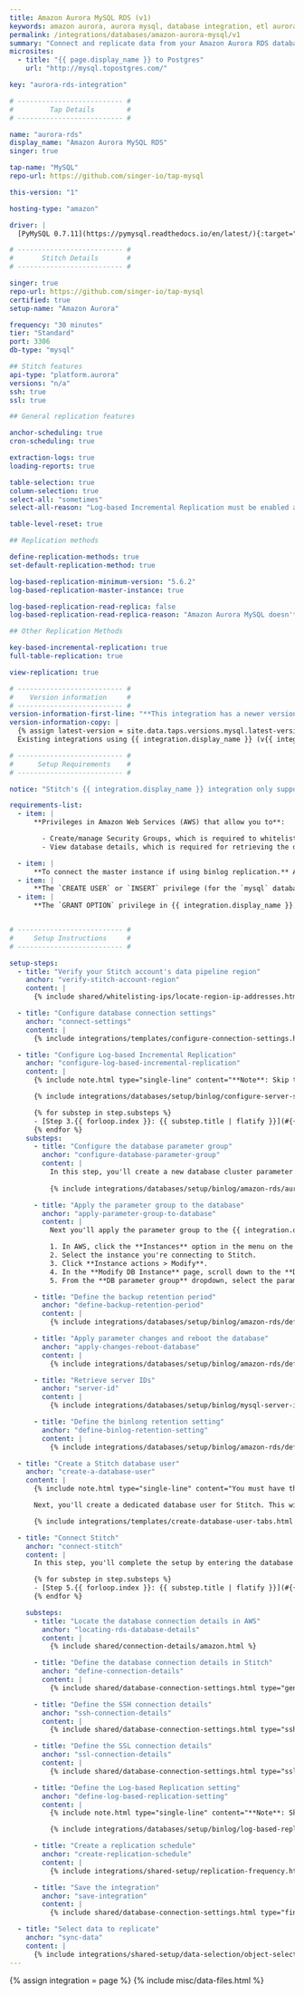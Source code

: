 ```yaml
---
title: Amazon Aurora MySQL RDS (v1)
keywords: amazon aurora, aurora mysql, database integration, etl aurora, aurora etl
permalink: /integrations/databases/amazon-aurora-mysql/v1
summary: "Connect and replicate data from your Amazon Aurora RDS database using Stitch's Aurora integration."
microsites:
  - title: "{{ page.display_name }} to Postgres"
    url: "http://mysql.topostgres.com/"

key: "aurora-rds-integration"

# -------------------------- #
#         Tap Details        #
# -------------------------- #

name: "aurora-rds"
display_name: "Amazon Aurora MySQL RDS"
singer: true

tap-name: "MySQL"
repo-url: https://github.com/singer-io/tap-mysql

this-version: "1"

hosting-type: "amazon"

driver: |
  [PyMySQL 0.7.11](https://pymysql.readthedocs.io/en/latest/){:target="new"}

# -------------------------- #
#       Stitch Details       #
# -------------------------- #

singer: true
repo-url: https://github.com/singer-io/tap-mysql
certified: true
setup-name: "Amazon Aurora"

frequency: "30 minutes"
tier: "Standard"
port: 3306
db-type: "mysql"

## Stitch features
api-type: "platform.aurora"
versions: "n/a"
ssh: true
ssl: true

## General replication features

anchor-scheduling: true
cron-scheduling: true

extraction-logs: true
loading-reports: true

table-selection: true
column-selection: true
select-all: "sometimes"
select-all-reason: "Log-based Incremental Replication must be enabled and set as the default Replication Method to use the Select All feature."

table-level-reset: true

## Replication methods

define-replication-methods: true
set-default-replication-method: true

log-based-replication-minimum-version: "5.6.2"
log-based-replication-master-instance: true

log-based-replication-read-replica: false
log-based-replication-read-replica-reason: "Amazon Aurora MySQL doesn't support binary logging on read replicas."

## Other Replication Methods

key-based-incremental-replication: true
full-table-replication: true

view-replication: true

# -------------------------- #
#    Version information     #
# -------------------------- #
version-information-first-line: "**This integration has a newer version**"
version-information-copy: |
  {% assign latest-version = site.data.taps.versions.mysql.latest-version %}
  Existing integrations using {{ integration.display_name }} (v{{ integration.this-version }}) are still supported, but new integrations will use the latest version. For more information, refer to the [{{ integration.display_name }} (v{{ latest-version  }}) documentation]({{ latest-version-doc.url | prepend: site.baseurl }}).

# -------------------------- #
#      Setup Requirements    #
# -------------------------- #

notice: "Stitch's {{ integration.display_name }} integration only supports MySQL-backed instances. To create an **Aurora PostgreSQL** connection, use the **PostgreSQL** integration in Stitch."

requirements-list:
  - item: |
      **Privileges in Amazon Web Services (AWS) that allow you to**:

        - Create/manage Security Groups, which is required to whitelist Stitch's IP addresses.
        - View database details, which is required for retrieving the database's connection details.

  - item: |
      **To connect the master instance if using binlog replication.** As per [Amazon's documentation](https://docs.aws.amazon.com/AmazonRDS/latest/AuroraUserGuide/AuroraMySQL.Reference.html){:target="new"}, binlog replication can't be enabled on Aurora read replicas as the `log_slave_updates` parameter is not modifiable.
  - item: |
      **The `CREATE USER` or `INSERT` privilege (for the `mysql` database).** The [`CREATE USER` privilege](https://dev.mysql.com/doc/refman/8.0/en/create-user.html){:target="new"} is required to create a database user for Stitch.
  - item: |
      **The `GRANT OPTION` privilege in {{ integration.display_name }}.** The [`GRANT OPTION` privilege](https://dev.mysql.com/doc/refman/8.0/en/privileges-provided.html#priv_grant-option){:target="new"} is required to grant the necessary privileges to the Stitch database user.


# -------------------------- #
#     Setup Instructions     #
# -------------------------- #

setup-steps:
  - title: "Verify your Stitch account's data pipeline region"
    anchor: "verify-stitch-account-region"
    content: |
      {% include shared/whitelisting-ips/locate-region-ip-addresses.html first-step=true %}

  - title: "Configure database connection settings"
    anchor: "connect-settings"
    content: |
      {% include integrations/templates/configure-connection-settings.html %}

  - title: "Configure Log-based Incremental Replication"
    anchor: "configure-log-based-incremental-replication"
    content: |
      {% include note.html type="single-line" content="**Note**: Skip this step if you're not planning to use Log-based Incremental Replication. [Click to skip ahead](#create-a-database-user)." %}

      {% include integrations/databases/setup/binlog/configure-server-settings-intro.html %}

      {% for substep in step.substeps %}
      - [Step 3.{{ forloop.index }}: {{ substep.title | flatify }}](#{{ substep.anchor }})
      {% endfor %}
    substeps:
      - title: "Configure the database parameter group"
        anchor: "configure-database-parameter-group"
        content: |
          In this step, you'll create a new database cluster parameter group and configure the settings for Log-based Incremental Replication.
           
          {% include integrations/databases/setup/binlog/amazon-rds/aurora-rds.html %}

      - title: "Apply the parameter group to the database"
        anchor: "apply-parameter-group-to-database"
        content: |
          Next you'll apply the parameter group to the {{ integration.display_name }} database.

          1. In AWS, click the **Instances** option in the menu on the left side of the page.
          2. Select the instance you're connecting to Stitch.
          3. Click **Instance actions > Modify**.
          4. In the **Modify DB Instance** page, scroll down to the **Database options** section.
          5. From the **DB parameter group** dropdown, select the parameter group you created in the previous step.

      - title: "Define the backup retention period"
        anchor: "define-backup-retention-period"
        content: |
          {% include integrations/databases/setup/binlog/amazon-rds/define-database-settings.html content="backup-retention-period" %}

      - title: "Apply parameter changes and reboot the database"
        anchor: "apply-changes-reboot-database"
        content: |
          {% include integrations/databases/setup/binlog/amazon-rds/define-database-settings.html content="reboot-the-instance" %}

      - title: "Retrieve server IDs"
        anchor: "server-id"
        content: |
          {% include integrations/databases/setup/binlog/mysql-server-id.html %}

      - title: "Define the binlong retention setting"
        anchor: "define-binlog-retention-setting"
        content: |
          {% include integrations/databases/setup/binlog/amazon-rds/define-database-settings.html content="binlog-retention-hours" %}

  - title: "Create a Stitch database user"
    anchor: "create-a-database-user"
    content: |
      {% include note.html type="single-line" content="You must have the `CREATE USER` and `GRANT OPTION` privileges to complete this step." %} 

      Next, you'll create a dedicated database user for Stitch. This will ensure Stitch is visible in any logs or audits, and allow you to maintain your privilege hierarchy.

      {% include integrations/templates/create-database-user-tabs.html %}

  - title: "Connect Stitch"
    anchor: "connect-stitch"
    content: |
      In this step, you'll complete the setup by entering the database's connection details and defining replication settings in Stitch.

      {% for substep in step.substeps %}
      - [Step 5.{{ forloop.index }}: {{ substep.title | flatify }}](#{{ substep.anchor }})
      {% endfor %}

    substeps:
      - title: "Locate the database connection details in AWS"
        anchor: "locating-rds-database-details"
        content: |
          {% include shared/connection-details/amazon.html %}

      - title: "Define the database connection details in Stitch"
        anchor: "define-connection-details"
        content: |
          {% include shared/database-connection-settings.html type="general" %}

      - title: "Define the SSH connection details"
        anchor: "ssh-connection-details"
        content: |
          {% include shared/database-connection-settings.html type="ssh" %}

      - title: "Define the SSL connection details"
        anchor: "ssl-connection-details"
        content: |
          {% include shared/database-connection-settings.html type="ssl" ssl-fields=true %}

      - title: "Define the Log-based Replication setting"
        anchor: "define-log-based-replication-setting"
        content: |
          {% include note.html type="single-line" content="**Note**: Skip this step if you're not planning to use Log-based Incremental Replication. [Click to skip ahead](#create-replication-schedule)." %}

          {% include integrations/databases/setup/binlog/log-based-replication-default-setting.html %}

      - title: "Create a replication schedule"
        anchor: "create-replication-schedule"
        content: |
          {% include integrations/shared-setup/replication-frequency.html %}

      - title: "Save the integration"
        anchor: "save-integration"
        content: |
          {% include shared/database-connection-settings.html type="finish-up" %}

  - title: "Select data to replicate"
    anchor: "sync-data"
    content: |
      {% include integrations/shared-setup/data-selection/object-selection.html %}
---
```

{% assign integration = page %}
{% include misc/data-files.html %}